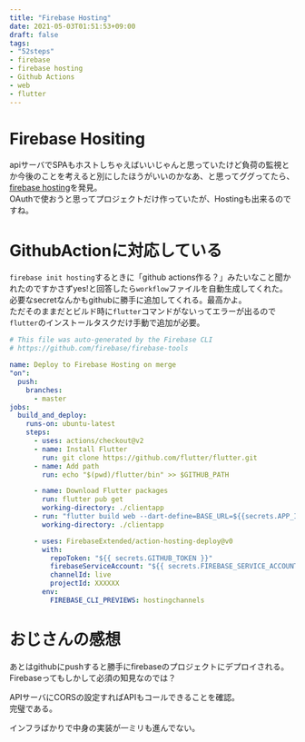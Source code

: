 ```yaml
---
title: "Firebase Hosting"
date: 2021-05-03T01:51:53+09:00
draft: false
tags:
- "52steps"
- firebase
- firebase hosting
- Github Actions
- web
- flutter
---
```


# Firebase Hositing
apiサーバでSPAもホストしちゃえばいいじゃんと思っていたけど負荷の監視とか今後のことを考えると別にしたほうがいいのかなあ、と思ってググってたら、[firebase hosting](https://firebase.google.com/docs/hosting/quickstart?hl=ja)を発見。  
OAuthで使おうと思ってプロジェクトだけ作っていたが、Hostingも出来るのですね。  

# GithubActionに対応している

`firebase init hosting`するときに「github actions作る？」みたいなこと聞かれたのですかさずyes!と回答したら`workflow`ファイルを自動生成してくれた。  
必要なsecretなんかもgithubに勝手に追加してくれる。最高かよ。  
ただそのままだとビルド時に`flutter`コマンドがないってエラーが出るので`flutter`のインストールタスクだけ手動で追加が必要。

```yml
# This file was auto-generated by the Firebase CLI
# https://github.com/firebase/firebase-tools

name: Deploy to Firebase Hosting on merge
"on":
  push:
    branches:
      - master
jobs:
  build_and_deploy:
    runs-on: ubuntu-latest
    steps:
      - uses: actions/checkout@v2
      - name: Install Flutter
        run: git clone https://github.com/flutter/flutter.git
      - name: Add path
        run: echo "$(pwd)/flutter/bin" >> $GITHUB_PATH

      - name: Download Flutter packages
        run: flutter pub get
        working-directory: ./clientapp
      - run: "flutter build web --dart-define=BASE_URL=${{secrets.APP_IP}}"
        working-directory: ./clientapp

      - uses: FirebaseExtended/action-hosting-deploy@v0
        with:
          repoToken: "${{ secrets.GITHUB_TOKEN }}"
          firebaseServiceAccount: "${{ secrets.FIREBASE_SERVICE_ACCOUNT_STEPS_C8BDA }}"
          channelId: live
          projectId: XXXXXX
        env:
          FIREBASE_CLI_PREVIEWS: hostingchannels
```

# おじさんの感想
あとはgithubにpushすると勝手にfirebaseのプロジェクトにデプロイされる。  
Firebaseってもしかして必須の知見なのでは？  

APIサーバにCORSの設定すればAPIもコールできることを確認。  
完璧である。  

インフラばかりで中身の実装が一ミリも進んでない。
